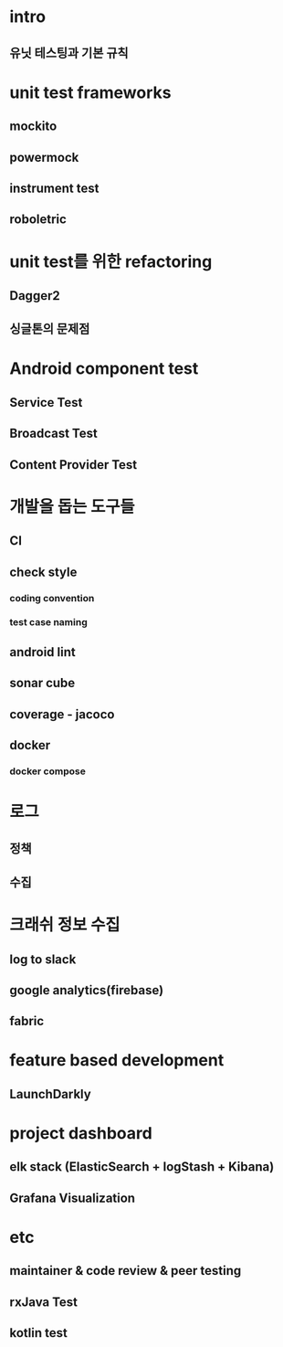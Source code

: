 # intro 
## 유닛 테스팅과 기본 규칙

# unit test frameworks 
## mockito
## powermock
## instrument test
## roboletric

# unit test를 위한 refactoring
## Dagger2
## 싱글톤의 문제점

# Android component test
## Service Test
## Broadcast Test
## Content Provider Test 

# 개발을 돕는 도구들
## CI
## check style
### coding convention
### test case naming
## android lint
## sonar cube
## coverage - jacoco
## docker
### docker compose
# 로그 
## 정책
## 수집

# 크래쉬 정보 수집
## log to slack
## google analytics(firebase)
## fabric

# feature based development
## LaunchDarkly

# project dashboard
## elk stack (ElasticSearch + logStash + Kibana)
## Grafana Visualization

# etc
## maintainer & code review & peer testing
## rxJava Test
## kotlin test

